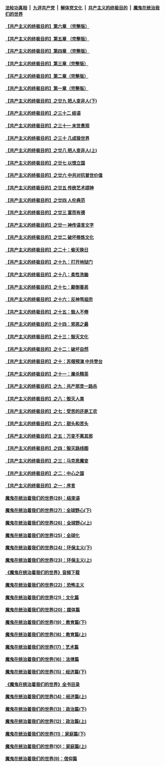 ####  [法轮功真相](../../../../basic/blob/master/README.md?t=04270531) &nbsp;|&nbsp; [九评共产党](../../../../9ping.md/blob/master/README.md?t=04270531) &nbsp;|&nbsp; [解体党文化](../../../../jtdwh.md/blob/master/README.md?t=04270531)  &nbsp;|&nbsp; [共产主义的终极目的](../../../../gczydzjmd.md/blob/master/README.md?t=04270531) &nbsp;|&nbsp; [魔鬼在统治我们的世界](../../../../mgztzwmdsj.md/blob/master/README.md?t=04270531) 

#### [【共产主义的终极目的】第六章 （完整版）](../pages/nsc422/n11428913.md?t=04270531) 

#### [【共产主义的终极目的】第五章 （完整版）](../pages/nsc422/n11428912.md?t=04270531) 

#### [【共产主义的终极目的】第四章 （完整版）](../pages/nsc422/n11428907.md?t=04270531) 

#### [【共产主义的终极目的】第三章（完整版）](../pages/nsc422/n11428848.md?t=04270531) 

#### [【共产主义的终极目的】第二章（完整版）](../pages/nsc422/n11428831.md?t=04270531) 

#### [【共产主义的终极目的】第一章（完整版）](../pages/nsc422/n11417651.md?t=04270531) 

#### [【共产主义的终极目的】之廿九 把人变非人(下)](../pages/nsc422/n11344140.md?t=04270531) 

#### [【共产主义的终极目的】之三十二 结语](../pages/nsc422/n11360535.md?t=04270531) 

#### [【共产主义的终极目的】之三十一 末世景观](../pages/nsc422/n11351129.md?t=04270531) 

#### [【共产主义的终极目的】之三十 几成狼世界](../pages/nsc422/n11348280.md?t=04270531) 

#### [【共产主义的终极目的】之廿八 把人变非人(上)](../pages/nsc422/n11340492.md?t=04270531) 

#### [【共产主义的终极目的】之廿七 以恨立国](../pages/nsc422/n11336944.md?t=04270531) 

#### [【共产主义的终极目的】之廿六 中共对抗普世价值](../pages/nsc422/n11324785.md?t=04270531) 

#### [【共产主义的终极目的】之廿五 传统艺术颂神](../pages/nsc422/n11296396.md?t=04270531) 

#### [【共产主义的终极目的】之廿四 人伦典范](../pages/nsc422/n11296397.md?t=04270531) 

#### [【共产主义的终极目的】之廿三 富而有德](../pages/nsc422/n11283598.md?t=04270531) 

#### [【共产主义的终极目的】之廿一 神传语言文字](../pages/nsc422/n11263265.md?t=04270531) 

#### [【共产主义的终极目的】之廿二 破坏修炼文化](../pages/nsc422/n11245728.md?t=04270531) 

#### [【共产主义的终极目的】之二十：偷天换日](../pages/nsc422/n11238846.md?t=04270531) 

#### [【共产主义的终极目的】之十九：打开地狱门](../pages/nsc422/n11206376.md?t=04270531) 

#### [【共产主义的终极目的】之十八：柔性洗脑](../pages/nsc422/n11199994.md?t=04270531) 

#### [【共产主义的终极目的】之十七：颠倒善恶](../pages/nsc422/n11179782.md?t=04270531) 

#### [【共产主义的终极目的】之十六：反神骂祖宗](../pages/nsc422/n11166798.md?t=04270531) 

#### [【共产主义的终极目的】之十五：毁人不倦](../pages/nsc422/n11166792.md?t=04270531) 

#### [【共产主义的终极目的】之十四：邪恶之最](../pages/nsc422/n11150249.md?t=04270531) 

#### [【共产主义的终极目的】之十三：毁灭文化](../pages/nsc422/n11135227.md?t=04270531) 

#### [【共产主义的终极目的】之十二：破坏自然](../pages/nsc422/n11135214.md?t=04270531) 

#### [【共产主义的终极目的】之十：苏俄预演 中共登台](../pages/nsc422/n11118424.md?t=04270531) 

#### [【共产主义的终极目的】之十一：屠杀精英](../pages/nsc422/n11118442.md?t=04270531) 

#### [【共产主义的终极目的】之九：共产邪灵一路杀](../pages/nsc422/n11114139.md?t=04270531) 

#### [【共产主义的终极目的】之八：毁灭人类](../pages/nsc422/n11108503.md?t=04270531) 

#### [【共产主义的终极目的】之七：受苦的还是工农](../pages/nsc422/n11101809.md?t=04270531) 

#### [【共产主义的终极目的】之六：甜头和苦头](../pages/nsc422/n11096971.md?t=04270531) 

#### [【共产主义的终极目的】之五：万变不离其邪](../pages/nsc422/n11091285.md?t=04270531) 

#### [【共产主义的终极目的】之四：毁灭路线图](../pages/nsc422/n11086284.md?t=04270531) 

#### [【共产主义的终极目的】之三：马克思魔变](../pages/nsc422/n11061941.md?t=04270531) 

#### [【共产主义的终极目的】之二：中心之国](../pages/nsc422/n11047728.md?t=04270531) 

#### [【共产主义的终极目的】之一：序言](../pages/nsc422/n11086077.md?t=04270531) 

#### [魔鬼在统治着我们的世界(28)：结束语](../pages/nsc422/n10936246.md?t=04270531) 

#### [魔鬼在统治着我们的世界(27)：全球野心(下)](../pages/nsc422/n10928319.md?t=04270531) 

#### [魔鬼在统治着我们的世界(26)：全球野心(上)](../pages/nsc422/n10900318.md?t=04270531) 

#### [魔鬼在统治着我们的世界(25)：全球化](../pages/nsc422/n10788205.md?t=04270531) 

#### [魔鬼在统治着我们的世界(24)：环保主义(下)](../pages/nsc422/n10695307.md?t=04270531) 

#### [魔鬼在统治着我们的世界(23)：环保主义(上)](../pages/nsc422/n10688613.md?t=04270531) 

#### [《魔鬼在统治着我们的世界》音频下载](../pages/nsc422/n10635553.md?t=04270531) 

#### [魔鬼在统治着我们的世界(22)：恐怖主义](../pages/nsc422/n10614727.md?t=04270531) 

#### [魔鬼在统治着我们的世界(21)：文化篇](../pages/nsc422/n10597706.md?t=04270531) 

#### [魔鬼在统治着我们的世界(20)：媒体篇](../pages/nsc422/n10586579.md?t=04270531) 

#### [魔鬼在统治着我们的世界(19)：教育篇(下)](../pages/nsc422/n10564808.md?t=04270531) 

#### [魔鬼在统治着我们的世界(18)：教育篇(上)](../pages/nsc422/n10526970.md?t=04270531) 

#### [魔鬼在统治着我们的世界(17)：艺术篇](../pages/nsc422/n10499093.md?t=04270531) 

#### [魔鬼在统治着我们的世界(16)：法律篇](../pages/nsc422/n10485969.md?t=04270531) 

#### [魔鬼在统治着我们的世界(15)：经济篇(下)](../pages/nsc422/n10469975.md?t=04270531) 

#### [《魔鬼在统治着我们的世界》全书目录](../pages/nsc422/n10464261.md?t=04270531) 

#### [魔鬼在统治着我们的世界(14)：经济篇(上)](../pages/nsc422/n10457370.md?t=04270531) 

#### [魔鬼在统治着我们的世界(13)：政治篇(下)](../pages/nsc422/n10448270.md?t=04270531) 

#### [魔鬼在统治着我们的世界(12)：政治篇(上)](../pages/nsc422/n10444576.md?t=04270531) 

#### [魔鬼在统治着我们的世界(11)：家庭篇(下)](../pages/nsc422/n10440961.md?t=04270531) 

#### [魔鬼在统治着我们的世界(10)：家庭篇(上)](../pages/nsc422/n10435448.md?t=04270531) 

#### [魔鬼在统治着我们的世界(9)：信仰篇](../pages/nsc422/n10432159.md?t=04270531) 

